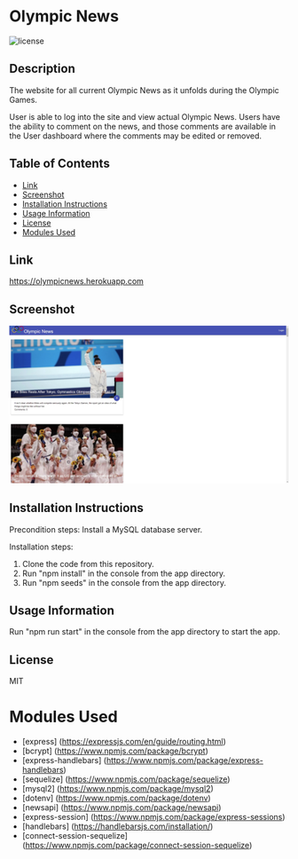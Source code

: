# Olympic News

![license](https://img.shields.io/badge/license-MIT-blue?style=plastic)


## Description
  
The website for all current Olympic News as it unfolds during the Olympic Games.

User is able to log into the site and view actual Olympic News. Users have the ability to comment on the news, and those comments are available in the User dashboard where the comments may be edited or removed.
  
  
## Table of Contents

* [Link](#link)
* [Screenshot](#screenshot)
* [Installation Instructions](#installation-instructions)
* [Usage Information](#usage-information)
* [License](#license)
* [Modules Used](#modules-used)

## Link

https://olympicnews.herokuapp.com


## Screenshot

![Screenshot](./misc/screenshot.jpg?raw=true)

## Installation Instructions

Precondition steps: Install a MySQL database server.

Installation steps:
1) Clone the code from this repository.
2) Run "npm install" in the console from the app directory.
3) Run "npm seeds" in the console from the app directory.

## Usage Information

Run "npm run start" in the console from the app directory to start the app.


## License

MIT

# Modules Used
 
* [express] (https://expressjs.com/en/guide/routing.html)
* [bcrypt] (https://www.npmjs.com/package/bcrypt)
* [express-handlebars] (https://www.npmjs.com/package/express-handlebars)
* [sequelize] (https://www.npmjs.com/package/sequelize)
* [mysql2] (https://www.npmjs.com/package/mysql2)
* [dotenv] (https://www.npmjs.com/package/dotenv)
* [newsapi] (https://www.npmjs.com/package/newsapi)
* [express-session] (https://www.npmjs.com/package/express-sessions)
* [handlebars] (https://handlebarsjs.com/installation/)
* [connect-session-sequelize] (https://www.npmjs.com/package/connect-session-sequelize)